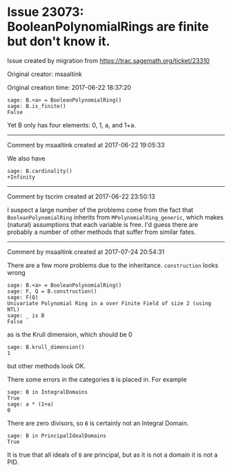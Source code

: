 # Issue 23073: BooleanPolynomialRings are finite but don't know it.

Issue created by migration from https://trac.sagemath.org/ticket/23310

Original creator: msaaltink

Original creation time: 2017-06-22 18:37:20


```
sage: B.<a> = BooleanPolynomialRing()
sage: B.is_finite()
False
```

Yet B only has four elements: 0, 1, a, and 1+a.



---

Comment by msaaltink created at 2017-06-22 19:05:33

We also have

```
sage: B.cardinality()
+Infinity
```



---

Comment by tscrim created at 2017-06-22 23:50:13

I suspect a large number of the problems come from the fact that `BooleanPolynomialRing` inherits from `MPolynomialRing_generic`, which makes (natural) assumptions that each variable is free. I'd guess there are probably a number of other methods that suffer from similar fates.


---

Comment by msaaltink created at 2017-07-24 20:54:31

There are a few more problems due to the inheritance. `construction` looks wrong

```
sage: B.<a> = BooleanPolynomialRing()
sage: F, Q = B.construction()
sage: F(Q)
Univariate Polynomial Ring in a over Finite Field of size 2 (using NTL)
sage: _ is B
False
```

as is the Krull dimension, which should be 0

```
sage: B.krull_dimension()
1
```

but other methods look OK.

There some errors in the categories `B` is placed in.  For example

```
sage: B in IntegralDomains
True
sage: a * (1+a)
0
```

There are zero divisors, so `B` is certainly not an Integral Domain.

```
sage: B in PrincipalIdealDomains
True
```

It is true that all ideals of `B` are principal, but as it is not a domain it is not a PID.
